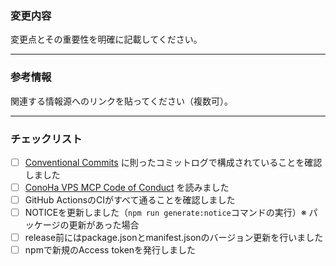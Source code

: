 ### 変更内容

変更点とその重要性を明確に記載してください。

---

### 参考情報

関連する情報源へのリンクを貼ってください（複数可）。

---

### チェックリスト

- [ ] [Conventional Commits](https://www.conventionalcommits.org/ja/v1.0.0/) に則ったコミットログで構成されていることを確認しました
- [ ] [ConoHa VPS MCP Code of Conduct](https://github.com/gmo-internet/conoha_vps_mcp/blob/main/CODE_OF_CONDUCT.md) を読みました
- [ ] GitHub ActionsのCIがすべて通ることを確認しました
- [ ] NOTICEを更新しました（`npm run generate:notice`コマンドの実行）※ パッケージの更新があった場合
- [ ] release前にはpackage.jsonとmanifest.jsonのバージョン更新を行いました
- [ ] npmで新規のAccess tokenを発行しました
